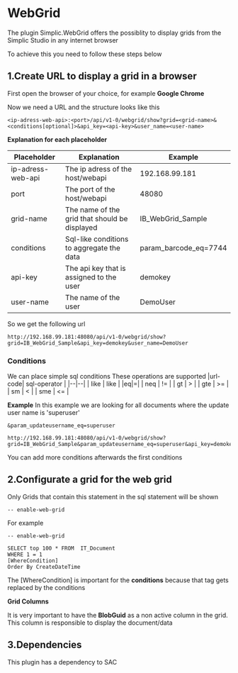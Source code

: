 # WebGrid

 The plugin Simplic.WebGrid offers the possiblity to display grids from the Simplic Studio in any internet browser

To achieve this you need to follow these steps below

## 1.Create URL to display a grid in a browser

First open the browser of your choice, for example **Google Chrome**

Now we need a URL and the structure looks like this 
```
<ip-adress-web-api>:<port>/api/v1-0/webgrid/show?grid=<grid-name>&<conditions[optional]>&api_key=<api-key>&user_name=<user-name>
```
**Explanation for each placeholder**

|Placeholder| Explanation | Example|
|--|--|--|
| ip-adress-web-api | The ip adress of the host/webapi | 192.168.99.181
|port| The port of the host/webapi| 48080
|grid-name|The name of the grid that should be displayed| IB_WebGrid_Sample
|conditions|Sql-like conditions to aggregate the data|param_barcode_eq=7744
|api-key| The api key that is assigned to the user|demokey
|user-name|The name of the user| DemoUser



So we get the following url


```
http://192.168.99.181:48080/api/v1-0/webgrid/show?grid=IB_WebGrid_Sample&api_key=demokey&user_name=DemoUser
```
### **Conditions**
We can place simple sql conditions 
These operations are supported
|url-code| sql-operator |
|--|--|
| like | like  |
|eq|=|
| neq | !=  |
| gt | >  |
| gte | >= |
| sm | <  |
| sme | <=  |


**Example**
In this example we are looking for all documents where the update user name is 'superuser'
```
&param_updateusername_eq=superuser
```

```
http://192.168.99.181:48080/api/v1-0/webgrid/show?grid=IB_WebGrid_Sample&param_updateusername_eq=superuser&api_key=demokey&user_name=SuperUser
```

You can add more conditions afterwards the first conditions

## 2.Configurate a  grid for the web grid
Only Grids that contain this statement in the sql statement will be shown
```
-- enable-web-grid
 ```
For example
```
-- enable-web-grid

SELECT top 100 * FROM  IT_Document
WHERE 1 = 1
[WhereCondition]
Order By CreateDateTime
```

The [WhereCondition] is important for the **conditions** because that tag gets replaced by the conditions


**Grid Columns**

It is very important to have the **BlobGuid** as a non active column in the grid. This column is responsible to display the document/data




 ## 3.Dependencies

 This plugin has a dependency to SAC
